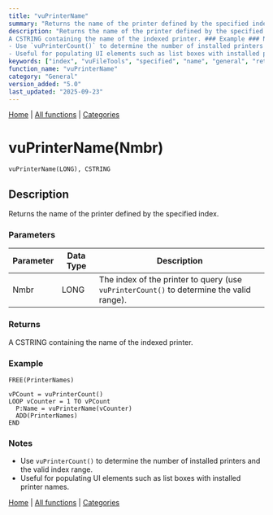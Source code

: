 ```yaml
---
title: "vuPrinterName"
summary: "Returns the name of the printer defined by the specified index."
description: "Returns the name of the printer defined by the specified index. ### Parameters ### Returns
A CSTRING containing the name of the indexed printer. ### Example ### Notes
- Use `vuPrinterCount()` to determine the number of installed printers and the valid index range.  
- Useful for populating UI elements such as list boxes with installed printer names. [Home](../index.md) | [All functions](index.md) | [Categories](../categories/index.md)"
keywords: ["index", "vuFileTools", "specified", "name", "general", "returns", "defined", "Clarion", "vuprintername", "Windows", "printer"]
function_name: "vuPrinterName"
category: "General"
version_added: "5.0"
last_updated: "2025-09-23"
---
```


[Home](../index.md) | [All functions](index.md) | [Categories](../categories/index.md)

# vuPrinterName(Nmbr)

```Prototype
vuPrinterName(LONG), CSTRING
```


## Description
Returns the name of the printer defined by the specified index.

### Parameters

| Parameter | Data Type | Description                                                                 |
|-----------|-----------|-----------------------------------------------------------------------------|
| Nmbr      | LONG      | The index of the printer to query (use `vuPrinterCount()` to determine the valid range). |

### Returns
A CSTRING containing the name of the indexed printer.

### Example

```Clarion
FREE(PrinterNames)

vPCount = vuPrinterCount()
LOOP vCounter = 1 TO vPCount
  P:Name = vuPrinterName(vCounter)
  ADD(PrinterNames)
END
```

### Notes
- Use `vuPrinterCount()` to determine the number of installed printers and the valid index range.  
- Useful for populating UI elements such as list boxes with installed printer names.

[Home](../index.md) | [All functions](index.md) | [Categories](../categories/index.md)
